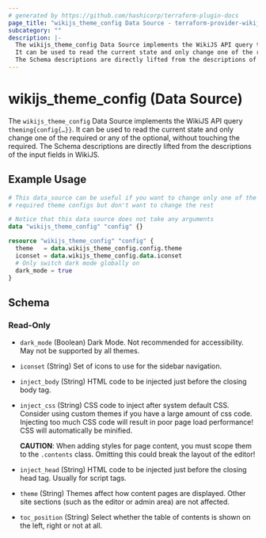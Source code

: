 ```yaml
---
# generated by https://github.com/hashicorp/terraform-plugin-docs
page_title: "wikijs_theme_config Data Source - terraform-provider-wikijs"
subcategory: ""
description: |-
  The wikijs_theme_config Data Source implements the WikiJS API query theming{config{…}}.
  It can be used to read the current state and only change one of the required or any of the optional, without touching the required.
  The Schema descriptions are directly lifted from the descriptions of the input fields in WikiJS.
---
```


# wikijs_theme_config (Data Source)

The `wikijs_theme_config` Data Source implements the WikiJS API query `theming{config{…}}`.
It can be used to read the current state and only change one of the required or any of the optional, without touching the required.
The Schema descriptions are directly lifted from the descriptions of the input fields in WikiJS.

## Example Usage

```terraform
# This data_source can be useful if you want to change only one of the
# required theme configs but don't want to change the rest

# Notice that this data source does not take any arguments
data "wikijs_theme_config" "config" {}

resource "wikijs_theme_config" "config" {
  theme   = data.wikijs_theme_config.config.theme
  iconset = data.wikijs_theme_config.data.iconset
  # Only switch dark mode globally on
  dark_mode = true
}
```

<!-- schema generated by tfplugindocs -->
## Schema

### Read-Only

- `dark_mode` (Boolean) Dark Mode.
  Not recommended for accessibility.
  May not be supported by all themes.
- `iconset` (String) Set of icons to use for the sidebar navigation.
- `inject_body` (String) HTML code to be injected just before the closing body tag.
- `inject_css` (String) CSS code to inject after system default CSS.
  Consider using custom themes if you have a large amount of css code.
  Injecting too much CSS code will result in poor page load performance!
  CSS will automatically be minified.
  
  **CAUTION**: When adding styles for page content, you must scope them to the `.contents` class.
  Omitting this could break the layout of the editor!
- `inject_head` (String) HTML code to be injected just before the closing head tag.  Usually for script tags.
- `theme` (String) Themes affect how content pages are displayed.
  Other site sections (such as the editor or admin area) are not affected.
- `toc_position` (String) Select whether the table of contents is shown on the left, right or not at all.


